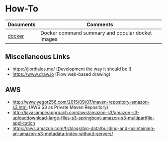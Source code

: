 # How-To

Documents | Comments
------------ | -------------
[docker](https://github.com/mike-the-bike/how-to/blob/master/docker.md) | Docker command summary and popular docket images

## Miscellaneous Links
- https://jlordiales.me/ (Development the way it should be !)
- https://www.draw.io (Flow web-based drawing) 

## AWS
- http://www.yegor256.com/2015/09/07/maven-repository-amazon-s3.html (AWS S3 as Private Maven Repository)
- http://javasampleapproach.com/aws/amazon-s3/amazon-s3-uploaddownload-large-files-s3-springboot-amazon-s3-multipartfile-application
- https://aws.amazon.com/fr/blogs/big-data/building-and-maintaining-an-amazon-s3-metadata-index-without-servers/

